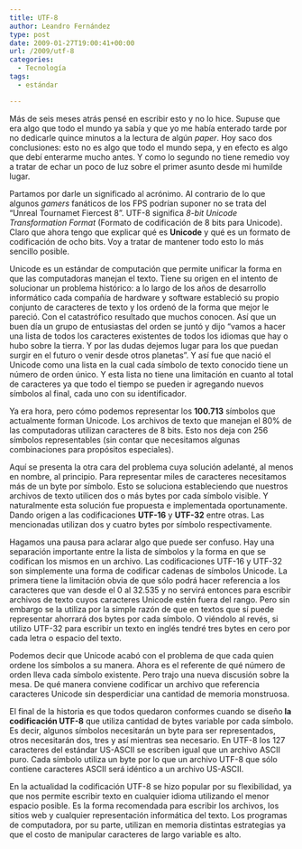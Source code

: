 ```yaml
---
title: UTF-8
author: Leandro Fernández
type: post
date: 2009-01-27T19:00:41+00:00
url: /2009/utf-8
categories:
  - Tecnología
tags:
  - estándar

---
```

<div>
  <p>
    Más de seis meses atrás pensé en escribir esto y no lo hice. Supuse que era algo que todo el mundo ya sabía y que yo me había enterado tarde por no dedicarle quince minutos a la lectura de algún <em>paper</em>. Hoy saco dos conclusiones: esto no es algo que todo el mundo sepa, y en efecto es algo que debí enterarme mucho antes. Y como lo segundo no tiene remedio voy a tratar de echar un poco de luz sobre el primer asunto desde mi humilde lugar.
  </p>
  
  <p>
    Partamos por darle un significado al acrónimo. Al contrario de lo que algunos <em>gamers </em>fanáticos de los FPS podrían suponer no se trata del &#8220;Unreal Tournamet Fiercest 8&#8221;. UTF-8 significa <em>8-bit Unicode Transformation Format</em> (Formato de codificación de 8 bits para Unicode). Claro que ahora tengo que explicar qué es <strong>Unicode</strong> y qué es un formato de codificación de ocho bits. Voy a tratar de mantener todo esto lo más sencillo posible.
  </p>
  
  <p>
    Unicode es un estándar de computación que permite unificar la forma en que las computadoras manejan el texto. Tiene su origen en el intento de solucionar un problema histórico: a lo largo de los años de desarrollo informático cada compañía de hardware y software estableció su propio conjunto de caracteres de texto y los ordenó de la forma que mejor le pareció. Con el catastrófico resultado que muchos conocen. Así que un buen día un grupo de entusiastas del orden se juntó y dijo &#8220;vamos a hacer una lista de todos los caracteres existentes de todos los idiomas que hay o hubo sobre la tierra. Y por las dudas dejemos lugar para los que puedan surgir en el futuro o venir desde otros planetas&#8221;. Y así fue que nació el Unicode como una lista en la cual cada símbolo de texto conocido tiene un número de orden único. Y esta lista no tiene una limitación en cuanto al total de caracteres ya que todo el tiempo se pueden ir agregando nuevos símbolos al final, cada uno con su identificador.
  </p>
  
  <p>
    Ya era hora, pero cómo podemos representar los <strong>100.713</strong> símbolos que actualmente forman Unicode. Los archivos de texto que manejan el 80% de las computadoras utilizan caracteres de 8 bits. Esto nos deja con 256 símbolos representables (sin contar que necesitamos algunas combinaciones para propósitos especiales).
  </p>
  
  <p>
    Aquí se presenta la otra cara del problema cuya solución adelanté, al menos en nombre, al principio. Para representar miles de caracteres necesitamos más de un byte por símbolo. Esto se soluciona estableciendo que nuestros archivos de texto utilicen dos o más bytes por cada símbolo visible. Y naturalmente esta solución fue propuesta e implementada oportunamente. Dando origen a las codificaciones <strong>UTF-16</strong> y <strong>UTF-32</strong> entre otras. Las mencionadas utilizan dos y cuatro bytes por símbolo respectivamente.
  </p>
  
  <p>
    Hagamos una pausa para aclarar algo que puede ser confuso. Hay una separación importante entre la lista de símbolos y la forma en que se codifican los mismos en un archivo. Las codificaciones UTF-16 y UTF-32 son simplemente una forma de codificar cadenas de símbolos Unicode. La primera tiene la limitación obvia de que sólo podrá hacer referencia a los caracteres que van desde el 0 al 32.535 y no servirá entonces para escribir archivos de texto cuyos caracteres Unicode estén fuera del rango. Pero sin embargo se la utiliza por la simple razón de que en textos que sí puede representar ahorrará dos bytes por cada símbolo. O viéndolo al revés, si utilizo UTF-32 para escribir un texto en inglés tendré tres bytes en cero por cada letra o espacio del texto.
  </p>
  
  <p>
    Podemos decir que Unicode acabó con el problema de que cada quien ordene los símbolos a su manera. Ahora es el referente de qué número de orden lleva cada símbolo existente. Pero trajo una nueva discusión sobre la mesa. De qué manera conviene codificar un archivo que referencia caracteres Unicode sin desperdiciar una cantidad de memoria monstruosa.
  </p>
  
  <p>
    El final de la historia es que todos quedaron conformes cuando se diseño<strong> la codificación UTF-8</strong> que utiliza cantidad de bytes variable por cada símbolo. Es decir, algunos símbolos necesitarán un byte para ser representados, otros necesitarán dos, tres y así mientras sea necesario. En UTF-8 los 127 caracteres del estándar US-ASCII se escriben igual que un archivo ASCII puro. Cada símbolo utiliza un byte por lo que un archivo UTF-8 que sólo contiene caracteres ASCII será idéntico a un archivo US-ASCII.
  </p>
  
  <p>
    En la actualidad la codificación UTF-8 se hizo popular por su flexibilidad, ya que nos permite escribir texto en cualquier idioma utilizando el menor espacio posible. Es la forma recomendada para escribir los archivos, los sitios web y cualquier representación informática del texto. Los programas de computadora, por su parte, utilizan en memoria distintas estrategias ya que el costo de manipular caracteres de largo variable es alto.
  </p>
</div>